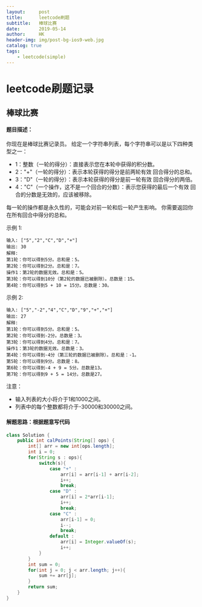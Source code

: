 ```yaml
---
layout:     post
title:      leetcode刷题
subtitle:   棒球比赛
date:       2019-05-14
author:     HK
header-img: img/post-bg-ios9-web.jpg
catalog: true
tags:
    - leetcode(simple)
---
```

# leetcode刷题记录
## 棒球比赛

#### 题目描述：
你现在是棒球比赛记录员。
给定一个字符串列表，每个字符串可以是以下四种类型之一：
* 1：整数（一轮的得分）：直接表示您在本轮中获得的积分数。
* 2："+"（一轮的得分）：表示本轮获得的得分是前两轮有效 回合得分的总和。
* 3："D"（一轮的得分）：表示本轮获得的得分是前一轮有效 回合得分的两倍。
* 4："C"（一个操作，这不是一个回合的分数）：表示您获得的最后一个有效 回合的分数是无效的，应该被移除。

每一轮的操作都是永久性的，可能会对前一轮和后一轮产生影响。
你需要返回你在所有回合中得分的总和。

示例 1:

    输入: ["5","2","C","D","+"]
    输出: 30
    解释: 
    第1轮：你可以得到5分。总和是：5。
    第2轮：你可以得到2分。总和是：7。
    操作1：第2轮的数据无效。总和是：5。
    第3轮：你可以得到10分（第2轮的数据已被删除）。总数是：15。
    第4轮：你可以得到5 + 10 = 15分。总数是：30。
示例 2:

    输入: ["5","-2","4","C","D","9","+","+"]
    输出: 27
    解释: 
    第1轮：你可以得到5分。总和是：5。
    第2轮：你可以得到-2分。总数是：3。
    第3轮：你可以得到4分。总和是：7。
    操作1：第3轮的数据无效。总数是：3。
    第4轮：你可以得到-4分（第三轮的数据已被删除）。总和是：-1。
    第5轮：你可以得到9分。总数是：8。
    第6轮：你可以得到-4 + 9 = 5分。总数是13。
    第7轮：你可以得到9 + 5 = 14分。总数是27。
注意：

* 输入列表的大小将介于1和1000之间。
* 列表中的每个整数都将介于-30000和30000之间。

#### 解题思路：根据题意写代码
```java
class Solution {
    public int calPoints(String[] ops) {
        int[] arr = new int[ops.length];
        int i = 0;
        for(String s : ops){
            switch(s){
                case "+" :
                    arr[i] = arr[i-1] + arr[i-2];
                    i++;
                    break;
                case "D" :
                    arr[i] = 2*arr[i-1];
                    i++;
                    break;
                case "C" :
                    arr[i-1] = 0;
                    i--;
                    break;
                default : 
                    arr[i] = Integer.valueOf(s);
                    i++;
            }
        }
        int sum = 0;
        for(int j = 0; j < arr.length; j++){
            sum += arr[j];
        }
        return sum;
    }
}
```
